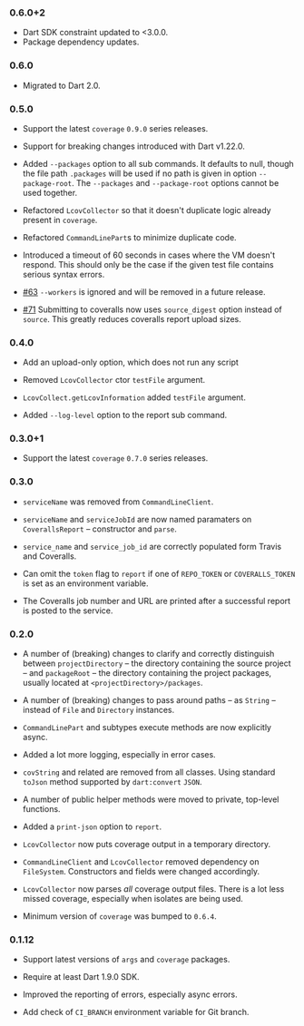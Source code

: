 ### 0.6.0+2

* Dart SDK constraint updated to <3.0.0.
* Package dependency updates.

### 0.6.0

* Migrated to Dart 2.0.

### 0.5.0

* Support the latest `coverage` `0.9.0` series releases.

* Support for breaking changes introduced with Dart v1.22.0.

* Added `--packages` option to all sub commands. It defaults to null, though the
  file path `.packages` will be used if no path is given in option `--package-root`.
  The `--packages` and `--package-root` options cannot be used together.
  
* Refactored `LcovCollector` so that it doesn't duplicate logic already 
  present in `coverage`.
  
* Refactored `CommandLinePart`s to minimize duplicate code.

* Introduced a timeout of 60 seconds in cases where the VM doesn't respond.
  This should only be the case if the given test file contains serious syntax errors.

* [#63](https://github.com/block-forest/dart-coveralls/pulls#63)
  `--workers` is ignored and will be removed in a future release.

* [#71](https://github.com/block-forest/dart-coveralls/pulls#71)
  Submitting to coveralls now uses `source_digest` option instead of `source`.
  This greatly reduces coveralls report upload sizes.

### 0.4.0

* Add an upload-only option, which does not run any script

* Removed `LcovCollector` ctor `testFile` argument.

* `LcovCollect.getLcovInformation` added `testFile` argument.

* Added `--log-level` option to the report sub command.

### 0.3.0+1

* Support the latest `coverage` `0.7.0` series releases.

### 0.3.0

* `serviceName` was removed from `CommandLineClient`.

* `serviceName` and `serviceJobId` are now named paramaters on `CoverallsReport`
  – constructor and `parse`.

* `service_name` and `service_job_id` are correctly populated form Travis and
  Coveralls.

* Can omit the `token` flag to `report` if one of `REPO_TOKEN` or 
  `COVERALLS_TOKEN` is set as an environment variable.

* The Coveralls job number and URL are printed after a successful report is 
  posted to the service.

### 0.2.0

* A number of (breaking) changes to clarify and correctly distinguish between
  `projectDirectory` – the directory containing the source project – and
  `packageRoot` – the directory containing the project packages,
  usually located at `<projectDirectory>/packages`.

* A number of (breaking) changes to pass around paths – as `String` – instead of
  `File` and `Directory` instances.

* `CommandLinePart` and subtypes execute methods are now explicitly async.

* Added a lot more logging, especially in error cases.

* `covString` and related are removed from all classes. Using standard `toJson`
  method supported by `dart:convert` `JSON`.
  
* A number of public helper methods were moved to private, top-level functions.

* Added a `print-json` option to `report`.

* `LcovCollector` now puts coverage output in a temporary directory.

* `CommandLineClient` and `LcovCollector` removed dependency on `FileSystem`.
  Constructors and fields were changed accordingly.
  
* `LcovCollector` now parses *all* coverage output files.
  There is a lot less missed coverage, especially when isolates are being used.
  
* Minimum version of `coverage` was bumped to `0.6.4`.

### 0.1.12

* Support latest versions of `args` and `coverage` packages.

* Require at least Dart 1.9.0 SDK.

* Improved the reporting of errors, especially async errors.

* Add check of `CI_BRANCH` environment variable for Git branch. 
